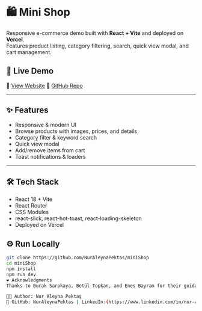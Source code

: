 # 🛍️ Mini Shop

Responsive e-commerce demo built with **React + Vite** and deployed on **Vercel**.  
Features product listing, category filtering, search, quick view modal, and cart management.

## 🚀 Live Demo
🔗 [View Website](https://mini-shop-lime.vercel.app/) 
📂 [GitHub Repo](https://github.com/NurAleynaPektas/miniShop)

---

## ✨ Features
- Responsive & modern UI
- Browse products with images, prices, and details
- Category filter & keyword search
- Quick view modal
- Add/remove items from cart
- Toast notifications & loaders

---

## 🛠 Tech Stack
- React 18 + Vite
- React Router
- CSS Modules
- react-slick, react-hot-toast, react-loading-skeleton
- Deployed on Vercel


## ⚙️ Run Locally
```bash
git clone https://github.com/NurAleynaPektas/miniShop
cd miniShop
npm install
npm run dev
❤️ Acknowledgments
Thanks to Burak Sarpkaya, Betül Topkan, and Enes Bayram for their guidance, and to GoIT Türkiye for providing this wonderful course.

👩‍💻 Author: Nur Aleyna Pektaş
🔗 GitHub: NurAleynaPektas | LinkedIn:(https://www.linkedin.com/in/nur-aleyna-pektas)
